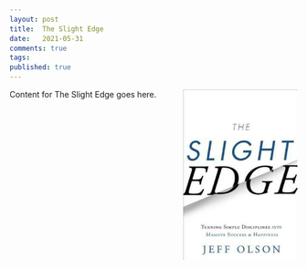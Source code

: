 ```yaml
---
layout: post
title:  The Slight Edge
date:   2021-05-31
comments: true
tags: 
published: true
---
```


<a href="/blog/2021/05/31/the-slight-edge/"><img src="/images/the_slight_edge.jpg" align="right" width="200" padding="10" alt="The Slight Edge" title="The Slight Edge" /></a> 


Content for The Slight Edge goes here.
 
